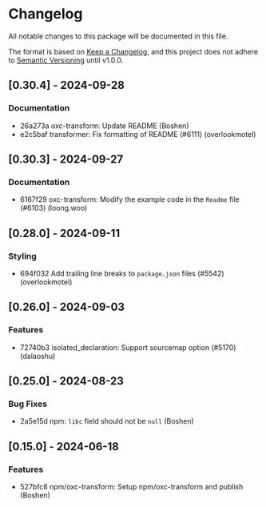 # Changelog

All notable changes to this package will be documented in this file.

The format is based on [Keep a Changelog](https://keepachangelog.com/en/1.0.0/),
and this project does not adhere to
[Semantic Versioning](https://semver.org/spec/v2.0.0.html) until v1.0.0.

## [0.30.4] - 2024-09-28

### Documentation

-   26a273a oxc-transform: Update README (Boshen)
-   e2c5baf transformer: Fix formatting of README (#6111) (overlookmotel)

## [0.30.3] - 2024-09-27

### Documentation

-   6167f29 oxc-transform: Modify the example code in the `Readme` file (#6103)
    (loong.woo)

## [0.28.0] - 2024-09-11

### Styling

-   694f032 Add trailing line breaks to `package.json` files (#5542)
    (overlookmotel)

## [0.26.0] - 2024-09-03

### Features

-   72740b3 isolated_declaration: Support sourcemap option (#5170) (dalaoshu)

## [0.25.0] - 2024-08-23

### Bug Fixes

-   2a5e15d npm: `libc` field should not be `null` (Boshen)

## [0.15.0] - 2024-06-18

### Features

-   527bfc8 npm/oxc-transform: Setup npm/oxc-transform and publish (Boshen)
